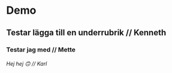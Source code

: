 # Demo

## Testar lägga till en underrubrik // Kenneth
### Testar jag med // Mette

###### Hej hej 🙃 // Karl